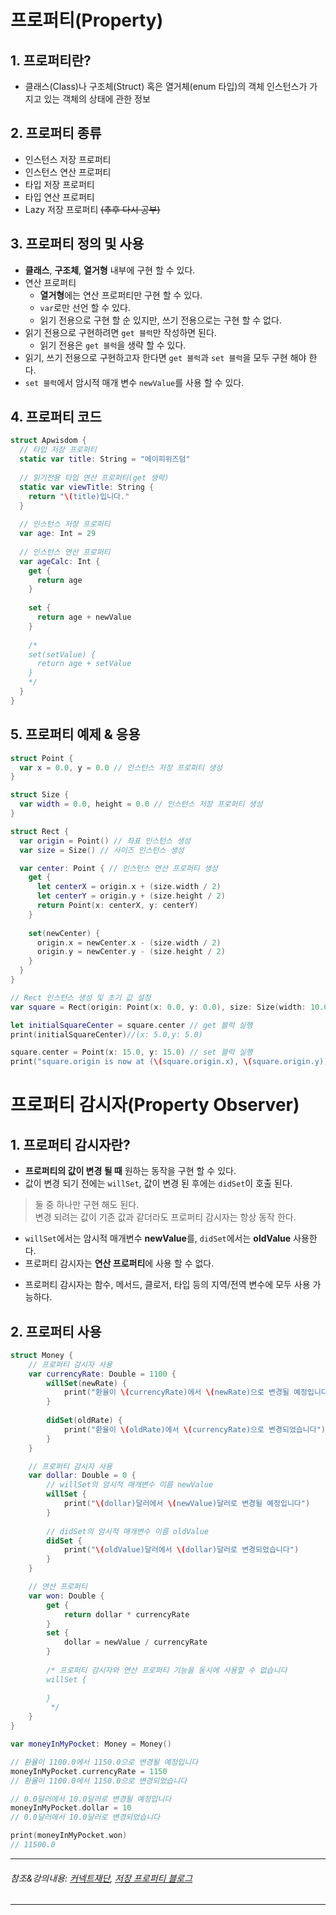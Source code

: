 
# 프로퍼티(Property)
## 1. 프로퍼티란?
- 클래스(Class)나 구조체(Struct) 혹은 열거체(enum 타입)의 객체 인스턴스가 가지고 있는 객체의 상태에 관한 정보

## 2. 프로퍼티 종류
- 인스턴스 저장 프로퍼티
- 인스턴스 연산 프로퍼티
- 타입 저장 프로퍼티
- 타입 연산 프로퍼티
- Lazy 저장 프로퍼티 ~~(추후 다시 공부)~~

## 3. 프로퍼티 정의 및 사용
- **클래스**, **구조체**, **열거형** 내부에 구현 할 수 있다.
- 연산 프로퍼티
  * **열거형**에는 연산 프로퍼티만 구현 할 수 있다.
  * ```var```로만 선언 할 수 있다.
  * 읽기 전용으로 구현 할 순 있지만, 쓰기 전용으로는 구현 할 수 없다.
- 읽기 전용으로 구현하려면 ```get 블럭```만 작성하면 된다.
  * 읽기 전용은 ```get 블럭```을 생략 할 수 있다.
- 읽기, 쓰기 전용으로 구현하고자 한다면 ```get 블럭```과 ```set 블럭```을 모두 구현 해야 한다.
- ```set 블럭```에서 암시적 매개 변수 ```newValue```를 사용 할 수 있다.

## 4. 프로퍼티 코드
``` Swift
struct Apwisdom {
  // 타입 저장 프로퍼티
  static var title: String = "에이피위즈덤"
  
  // 읽기전용 타입 연산 프로퍼티(get 생략)
  static var viewTitle: String {
    return "\(title)입니다."
  }
  
  // 인스턴스 저장 프로퍼티
  var age: Int = 29
  
  // 인스턴스 연산 프로퍼티
  var ageCalc: Int {
    get {
      return age
    }
    
    set {
      return age + newValue
    }
    
    /*
    set(setValue) {
      return age + setValue
    }
    */
  }
}
```
  
## 5. 프로퍼티 예제 & 응용
``` Swift
struct Point {
  var x = 0.0, y = 0.0 // 인스턴스 저장 프로퍼티 생성
}

struct Size {
  var width = 0.0, height = 0.0 // 인스턴스 저장 프로퍼티 생성
}

struct Rect {
  var origin = Point() // 좌표 인스턴스 생성
  var size = Size() // 사이즈 인스턴스 생성

  var center: Point { // 인스턴스 연산 프로퍼티 생성
    get {
      let centerX = origin.x + (size.width / 2)
      let centerY = origin.y + (size.height / 2)
      return Point(x: centerX, y: centerY)
    }
    
    set(newCenter) {
      origin.x = newCenter.x - (size.width / 2)
      origin.y = newCenter.y - (size.height / 2)
    }
  }
}

// Rect 인스턴스 생성 및 초기 값 설정
var square = Rect(origin: Point(x: 0.0, y: 0.0), size: Size(width: 10.0, height: 10.0))

let initialSquareCenter = square.center // get 블럭 실행
print(initialSquareCenter)//(x: 5.0,y: 5.0)

square.center = Point(x: 15.0, y: 15.0) // set 블럭 실행
print("square.origin is now at (\(square.origin.x), \(square.origin.y))")
```

# 프로퍼티 감시자(Property Observer)
## 1. 프로퍼티 감시자란?
- **프로퍼티의 값이 변경 될 때** 원하는 동작을 구현 할 수 있다.
- 값이 변경 되기 전에는 ```willSet```, 값이 변경 된 후에는 ```didSet```이 호출 된다.
 > 둘 중 하나만 구현 해도 된다.   
 > 변경 되려는 값이 기존 값과 같더라도 프로퍼티 감시자는 항상 동작 한다.
- ```willSet```에서는 암시적 매개변수 **newValue**를, ```didSet```에서는 **oldValue** 사용한다.
- 프로퍼티 감시자는 **연산 프로퍼티**에 사용 할 수 없다.
* 프로퍼티 감시자는 함수, 메서드, 클로저, 타입 등의 지역/전역 변수에 모두 사용 가능하다.

## 2. 프로퍼티 사용
``` Swift
struct Money {
    // 프로퍼티 감시자 사용
    var currencyRate: Double = 1100 {
        willSet(newRate) {
            print("환율이 \(currencyRate)에서 \(newRate)으로 변경될 예정입니다")
        }
        
        didSet(oldRate) {
            print("환율이 \(oldRate)에서 \(currencyRate)으로 변경되었습니다")
        }
    }

    // 프로퍼티 감시자 사용
    var dollar: Double = 0 {
        // willSet의 암시적 매개변수 이름 newValue
        willSet {
            print("\(dollar)달러에서 \(newValue)달러로 변경될 예정입니다")
        }
        
        // didSet의 암시적 매개변수 이름 oldValue
        didSet {
            print("\(oldValue)달러에서 \(dollar)달러로 변경되었습니다")
        }
    }

    // 연산 프로퍼티
    var won: Double {
        get {
            return dollar * currencyRate
        }
        set {
            dollar = newValue / currencyRate
        }
        
        /* 프로퍼티 감시자와 연산 프로퍼티 기능을 동시에 사용할 수 없습니다
        willSet {
            
        }
         */
    }    
}

var moneyInMyPocket: Money = Money()

// 환율이 1100.0에서 1150.0으로 변경될 예정입니다
moneyInMyPocket.currencyRate = 1150
// 환율이 1100.0에서 1150.0으로 변경되었습니다

// 0.0달러에서 10.0달러로 변경될 예정입니다
moneyInMyPocket.dollar = 10
// 0.0달러에서 10.0달러로 변경되었습니다

print(moneyInMyPocket.won)
// 11500.0
```



***
###### 참조&강의내용: [커넥트재단](https://www.edwith.org/boostcamp_ios/), [저장 프로퍼티 블로그](https://zeddios.tistory.com/243)
***
